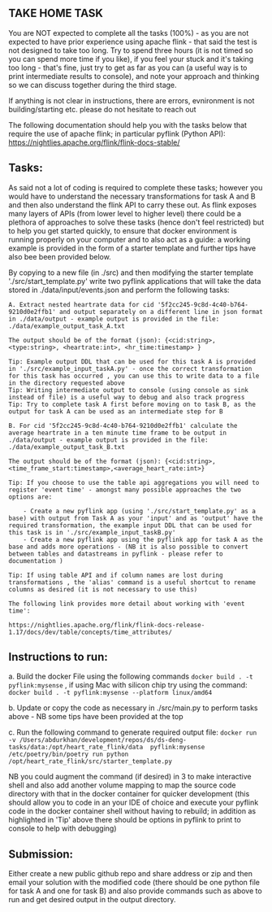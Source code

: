 ## TAKE HOME TASK ##

You are NOT expected to complete all the tasks (100%) - as you are not expected to have prior experience using apache flink - that said the test is not designed to take too long. Try to spend three hours (it is not timed so you can spend more time if you like), if you feel your stuck and it's taking too long - that's fine, just try to get as far as you can (a useful way is to print intermediate results to console), and note your approach and thinking so we can discuss together during the third stage.

If anything is not clear in instructions, there are errors, evnironment is not building/starting etc. please do not hesitate to reach out 

The following documentation should help you with the tasks below that require the use of apache flink; in particular pyflink (Python API): https://nightlies.apache.org/flink/flink-docs-stable/

## Tasks: 

As said not a lot of coding is required to complete these tasks; however you would have to understand the necessary transformations for task A and B and then also 
understand the flink API to carry these out. As flink exposes many layers of APIs (from lower level to higher level) there could be a plethora of approaches to solve
these tasks (hence don't feel restricted) but to help you get started quickly, to ensure that docker environment is running properly on your computer and to also act as a guide:
a working example is provided in the form of a starter template and further tips have also bee been provided below. 


By copying to a new file (in ./src) and then modifying the starter template './src/start_template.py' write two pyflink applications that will take the data stored in ./data/input/events.json and perform the following tasks: 


    A. Extract nested heartrate data for cid '5f2cc245-9c8d-4c40-b764-9210d0e2ffb1' and output separately on a different line in json format in ./data/output - example output is provided in the file: ./data/example_output_task_A.txt

    The output should be of the format (json): {<cid:string>, <type:string>, <heartrate:int>, <hr_time:timestamp> }

    Tip: Example output DDL that can be used for this task A is provided in './src/example_input_taskA.py' - once the correct transformation for this task has occurred , you can use this to write data to a file in the directory requested above
    Tip: Writing intermediate output to console (using console as sink instead of file) is a useful way to debug and also track progress
    Tip: Try to complete task A first before moving on to task B, as the output for task A can be used as an intermediate step for B

    B. For cid '5f2cc245-9c8d-4c40-b764-9210d0e2ffb1' calculate the average heartrate in a ten minute time frame to be output in ./data/output - example output is provided in the file: ./data/example_output_task_B.txt

    The output should be of the format (json): {<cid:string>,<time_frame_start:timestamp>,<average_heart_rate:int>}

    Tip: If you choose to use the table api aggregations you will need to register 'event time' - amongst many possible approaches the two options are: 

        - Create a new pyflink app (using './src/start_template.py' as a base) with output from Task A as your 'input' and as 'output' have the required transformation, the example input DDL that can be used for this task is in './src/example_input_taskB.py'
        - Create a new pyflink app using the pyflink app for task A as the base and adds more operations - (NB it is also possible to convert between tables and datastreams in pyflink - please refer to documentation )

    Tip: If using table API and if column names are lost during transformations , the 'alias' command is a useful shortcut to rename columns as desired (it is not necessary to use this)
    
    The following link provides more detail about working with 'event time': 
    
    https://nightlies.apache.org/flink/flink-docs-release-1.17/docs/dev/table/concepts/time_attributes/


## Instructions to run: 

 a.  Build the docker File using the following commands ```docker build . -t pyflink:mysense``` , if using Mac with silicon chip try using the command: ```docker build . -t pyflink:mysense --platform linux/amd64 ```

 b. Update or copy the code as necessary in ./src/main.py to perform tasks above - NB some tips have been provided at the top

 c. Run the following command to generate required output file: ```docker run  -v /Users/abdurkhan/development/repos/ds/ds-deng-tasks/data:/opt/heart_rate_flink/data  pyflink:mysense  /etc/poetry/bin/poetry run python /opt/heart_rate_flink/src/starter_template.py```


NB you could augment the command (if desired) in 3 to make interactive shell and also add another volume mapping to map the source code directory with that in the docker container for quicker development (this should allow you to code in an your IDE of choice and execute your pyflink code in the docker container shell without having to rebuild; in addition as highlighted in 'Tip' above there should be options in pyflink to print to console to help with debugging) 


## Submission: 

Either create a new public github repo and share address or zip and then email your solution with the modified code  (there should be one python file for task A and one for task B) and also provide commands such as above to run and get desired output in the output directory. 
 
